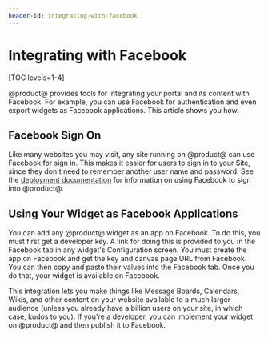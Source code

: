```yaml
---
header-id: integrating-with-facebook
---
```


# Integrating with Facebook

[TOC levels=1-4]

@product@ provides tools for integrating your portal and its content with 
Facebook. For example, you can use Facebook for authentication and even export 
widgets as Facebook applications. This article shows you how. 

## Facebook Sign On

Like many websites you may visit, any site running on @product@ can use
Facebook for sign in. This makes it easier for users to sign in to your 
Site, since they don't need to remember another user name and password. See the
[deployment documentation](/docs/7-1/deploy/-/knowledge_base/d/facebook-connect-single-sign-on-authentication) 
for information on using Facebook to sign into @product@. 

## Using Your Widget as Facebook Applications

You can add any @product@ widget as an app on Facebook. To do this, you must 
first get a developer key. A link for doing this is provided to you in the 
Facebook tab in any widget's Configuration screen. You must create the app on 
Facebook and get the key and canvas page URL from Facebook. You can then copy 
and paste their values into the Facebook tab. Once you do that, your widget is 
available on Facebook. 

This integration lets you make things like Message Boards, Calendars, Wikis, and 
other content on your website available to a much larger audience (unless you 
already have a billion users on your site, in which case, kudos to you). If 
you're a developer, you can implement your widget on @product@ and then publish 
it to Facebook. 
